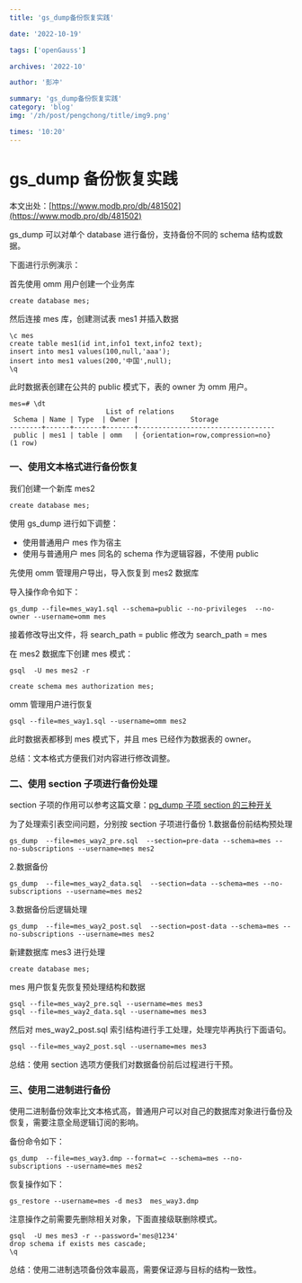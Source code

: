 ```yaml
---
title: 'gs_dump备份恢复实践'

date: '2022-10-19'

tags: ['openGauss']

archives: '2022-10'

author: '彭冲'

summary: 'gs_dump备份恢复实践'
category: 'blog'
img: '/zh/post/pengchong/title/img9.png'

times: '10:20'
---
```


# gs_dump 备份恢复实践

本文出处：[https://www.modb.pro/db/481502](https://www.modb.pro/db/481502)

gs_dump 可以对单个 database 进行备份，支持备份不同的 schema 结构或数据。

下面进行示例演示：

首先使用 omm 用户创建一个业务库

```
create database mes;
```

然后连接 mes 库，创建测试表 mes1 并插入数据

```
\c mes
create table mes1(id int,info1 text,info2 text);
insert into mes1 values(100,null,'aaa');
insert into mes1 values(200,'中国',null);
\q
```

此时数据表创建在公共的 public 模式下，表的 owner 为 omm 用户。

```
mes=# \dt
                        List of relations
 Schema | Name | Type  | Owner |             Storage
--------+------+-------+-------+----------------------------------
 public | mes1 | table | omm   | {orientation=row,compression=no}
(1 row)
```

### 一、使用文本格式进行备份恢复

我们创建一个新库 mes2

```
create database mes;
```

使用 gs_dump 进行如下调整：

- 使用普通用户 mes 作为宿主
- 使用与普通用户 mes 同名的 schema 作为逻辑容器，不使用 public

先使用 omm 管理用户导出，导入恢复到 mes2 数据库

导入操作命令如下：

```
gs_dump --file=mes_way1.sql --schema=public --no-privileges  --no-owner --username=omm mes
```

接着修改导出文件，将 search_path = public 修改为 search_path = mes

在 mes2 数据库下创建 mes 模式：

```
gsql  -U mes mes2 -r

create schema mes authorization mes;
```

omm 管理用户进行恢复

```
gsql --file=mes_way1.sql --username=omm mes2
```

此时数据表都移到 mes 模式下，并且 mes 已经作为数据表的 owner。

总结：文本格式方便我们对内容进行修改调整。

### 二、使用 section 子项进行备份处理

section 子项的作用可以参考这篇文章：[pg_dump 子项 section 的三种开关](https://www.modb.pro/db/239879)

为了处理索引表空间问题，分别按 section 子项进行备份 1.数据备份前结构预处理

```
gs_dump  --file=mes_way2_pre.sql  --section=pre-data --schema=mes --no-subscriptions --username=mes mes2
```

2.数据备份

```
gs_dump  --file=mes_way2_data.sql  --section=data --schema=mes --no-subscriptions --username=mes mes2
```

3.数据备份后逻辑处理

```
gs_dump  --file=mes_way2_post.sql  --section=post-data --schema=mes --no-subscriptions --username=mes mes2
```

新建数据库 mes3 进行处理

```
create database mes;
```

mes 用户恢复先恢复预处理结构和数据

```
gsql --file=mes_way2_pre.sql --username=mes mes3
gsql --file=mes_way2_data.sql --username=mes mes3
```

然后对 mes_way2_post.sql 索引结构进行手工处理，处理完毕再执行下面语句。

```
gsql --file=mes_way2_post.sql --username=mes mes3
```

总结：使用 section 选项方便我们对数据备份前后过程进行干预。

### 三、使用二进制进行备份

使用二进制备份效率比文本格式高，普通用户可以对自己的数据库对象进行备份及恢复，需要注意全局逻辑订阅的影响。

备份命令如下：

```
gs_dump  --file=mes_way3.dmp --format=c --schema=mes --no-subscriptions --username=mes mes2
```

恢复操作如下：

```
gs_restore --username=mes -d mes3  mes_way3.dmp
```

注意操作之前需要先删除相关对象，下面直接级联删除模式。

```
gsql  -U mes mes3 -r --password='mes@1234'
drop schema if exists mes cascade;
\q
```

总结：使用二进制选项备份效率最高，需要保证源与目标的结构一致性。
